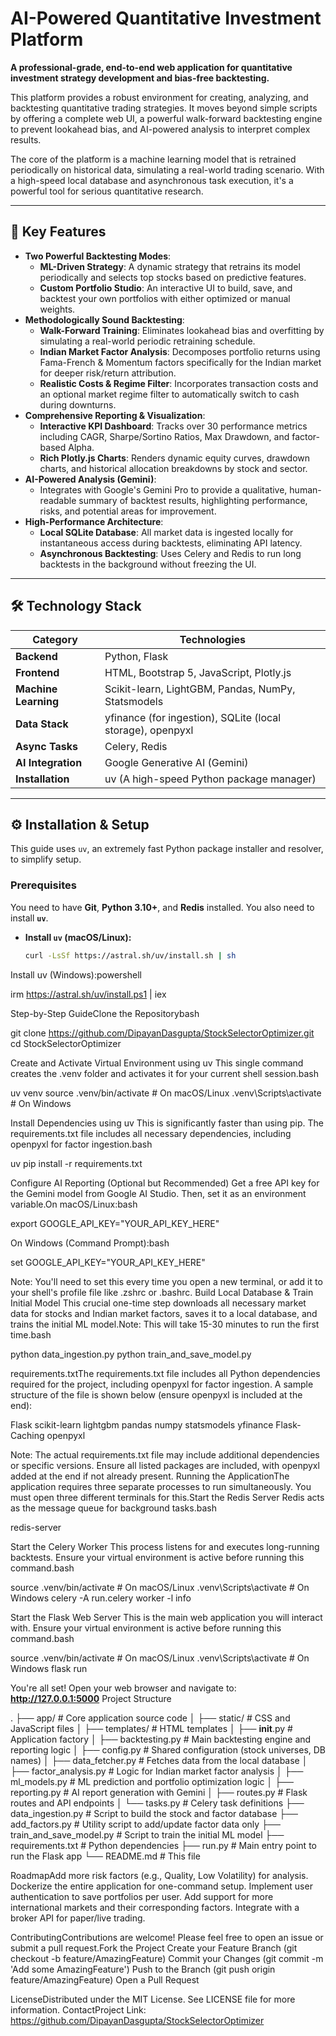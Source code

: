 # AI-Powered Quantitative Investment Platform

**A professional-grade, end-to-end web application for quantitative investment strategy development and bias-free backtesting.**

This platform provides a robust environment for creating, analyzing, and backtesting quantitative trading strategies. It moves beyond simple scripts by offering a complete web UI, a powerful walk-forward backtesting engine to prevent lookahead bias, and AI-powered analysis to interpret complex results.

The core of the platform is a machine learning model that is retrained periodically on historical data, simulating a real-world trading scenario. With a high-speed local database and asynchronous task execution, it's a powerful tool for serious quantitative research.

---

## 🚀 Key Features

- **Two Powerful Backtesting Modes**:
  - **ML-Driven Strategy**: A dynamic strategy that retrains its model periodically and selects top stocks based on predictive features.
  - **Custom Portfolio Studio**: An interactive UI to build, save, and backtest your own portfolios with either optimized or manual weights.
- **Methodologically Sound Backtesting**:
  - **Walk-Forward Training**: Eliminates lookahead bias and overfitting by simulating a real-world periodic retraining schedule.
  - **Indian Market Factor Analysis**: Decomposes portfolio returns using Fama-French & Momentum factors specifically for the Indian market for deeper risk/return attribution.
  - **Realistic Costs & Regime Filter**: Incorporates transaction costs and an optional market regime filter to automatically switch to cash during downturns.
- **Comprehensive Reporting & Visualization**:
  - **Interactive KPI Dashboard**: Tracks over 30 performance metrics including CAGR, Sharpe/Sortino Ratios, Max Drawdown, and factor-based Alpha.
  - **Rich Plotly.js Charts**: Renders dynamic equity curves, drawdown charts, and historical allocation breakdowns by stock and sector.
- **AI-Powered Analysis (Gemini)**:
  - Integrates with Google's Gemini Pro to provide a qualitative, human-readable summary of backtest results, highlighting performance, risks, and potential areas for improvement.
- **High-Performance Architecture**:
  - **Local SQLite Database**: All market data is ingested locally for instantaneous access during backtests, eliminating API latency.
  - **Asynchronous Backtesting**: Uses Celery and Redis to run long backtests in the background without freezing the UI.

---

## 🛠️ Technology Stack

| Category            | Technologies                                          |
|---------------------|-------------------------------------------------------|
| **Backend**         | Python, Flask                                         |
| **Frontend**        | HTML, Bootstrap 5, JavaScript, Plotly.js              |
| **Machine Learning**| Scikit-learn, LightGBM, Pandas, NumPy, Statsmodels    |
| **Data Stack**      | yfinance (for ingestion), SQLite (local storage), openpyxl |
| **Async Tasks**     | Celery, Redis                                         |
| **AI Integration**  | Google Generative AI (Gemini)                         |
| **Installation**    | uv (A high-speed Python package manager)              |

---

## ⚙️ Installation & Setup

This guide uses `uv`, an extremely fast Python package installer and resolver, to simplify setup.

### Prerequisites

You need to have **Git**, **Python 3.10+**, and **Redis** installed. You also need to install **`uv`**.

- **Install `uv` (macOS/Linux):**
  ```bash
  curl -LsSf https://astral.sh/uv/install.sh | sh

Install uv (Windows):powershell

irm https://astral.sh/uv/install.ps1 | iex

Step-by-Step GuideClone the Repositorybash

git clone https://github.com/DipayanDasgupta/StockSelectorOptimizer.git
cd StockSelectorOptimizer

Create and Activate Virtual Environment using uv
This single command creates the .venv folder and activates it for your current shell session.bash

uv venv
source .venv/bin/activate  # On macOS/Linux
.venv\Scripts\activate     # On Windows

Install Dependencies using uv
This is significantly faster than using pip. The requirements.txt file includes all necessary dependencies, including openpyxl for factor ingestion.bash

uv pip install -r requirements.txt

Configure AI Reporting (Optional but Recommended)
Get a free API key for the Gemini model from Google AI Studio. Then, set it as an environment variable.On macOS/Linux:bash

export GOOGLE_API_KEY="YOUR_API_KEY_HERE"

On Windows (Command Prompt):bash

set GOOGLE_API_KEY="YOUR_API_KEY_HERE"

Note: You'll need to set this every time you open a new terminal, or add it to your shell's profile file like .zshrc or .bashrc.
Build Local Database & Train Initial Model
This crucial one-time step downloads all necessary market data for stocks and Indian market factors, saves it to a local database, and trains the initial ML model.Note: This will take 15-30 minutes to run the first time.bash

python data_ingestion.py
python train_and_save_model.py

requirements.txtThe requirements.txt file includes all Python dependencies required for the project, including openpyxl for factor ingestion. A sample structure of the file is shown below (ensure openpyxl is included at the end):

Flask
scikit-learn
lightgbm
pandas
numpy
statsmodels
yfinance
Flask-Caching
openpyxl

Note: The actual requirements.txt file may include additional dependencies or specific versions. Ensure all listed packages are included, with openpyxl added at the end if not already present. Running the ApplicationThe application requires three separate processes to run simultaneously. You must open three different terminals for this.Start the Redis Server
Redis acts as the message queue for background tasks.bash

redis-server

Start the Celery Worker
This process listens for and executes long-running backtests. Ensure your virtual environment is active before running this command.bash

source .venv/bin/activate  # On macOS/Linux
.venv\Scripts\activate     # On Windows
celery -A run.celery worker -l info

Start the Flask Web Server
This is the main web application you will interact with. Ensure your virtual environment is active before running this command.bash

source .venv/bin/activate  # On macOS/Linux
.venv\Scripts\activate     # On Windows
flask run

 You're all set! Open your web browser and navigate to:
**http://127.0.0.1:5000** Project Structure

.
├── app/                    # Core application source code
│   ├── static/             # CSS and JavaScript files
│   ├── templates/          # HTML templates
│   ├── __init__.py         # Application factory
│   ├── backtesting.py      # Main backtesting engine and reporting logic
│   ├── config.py           # Shared configuration (stock universes, DB names)
│   ├── data_fetcher.py     # Fetches data from the local database
│   ├── factor_analysis.py  # Logic for Indian market factor analysis
│   ├── ml_models.py        # ML prediction and portfolio optimization logic
│   ├── reporting.py        # AI report generation with Gemini
│   ├── routes.py           # Flask routes and API endpoints
│   └── tasks.py            # Celery task definitions
├── data_ingestion.py       # Script to build the stock and factor database
├── add_factors.py          # Utility script to add/update factor data only
├── train_and_save_model.py # Script to train the initial ML model
├── requirements.txt        # Python dependencies
├── run.py                  # Main entry point to run the Flask app
└── README.md               # This file

 RoadmapAdd more risk factors (e.g., Quality, Low Volatility) for analysis.
Dockerize the entire application for one-command setup.
Implement user authentication to save portfolios per user.
Add support for more international markets and their corresponding factors.
Integrate with a broker API for paper/live trading.

 ContributingContributions are welcome! Please feel free to open an issue or submit a pull request.Fork the Project
Create your Feature Branch (git checkout -b feature/AmazingFeature)
Commit your Changes (git commit -m 'Add some AmazingFeature')
Push to the Branch (git push origin feature/AmazingFeature)
Open a Pull Request

 LicenseDistributed under the MIT License. See LICENSE file for more information. ContactProject Link: https://github.com/DipayanDasgupta/StockSelectorOptimizer

